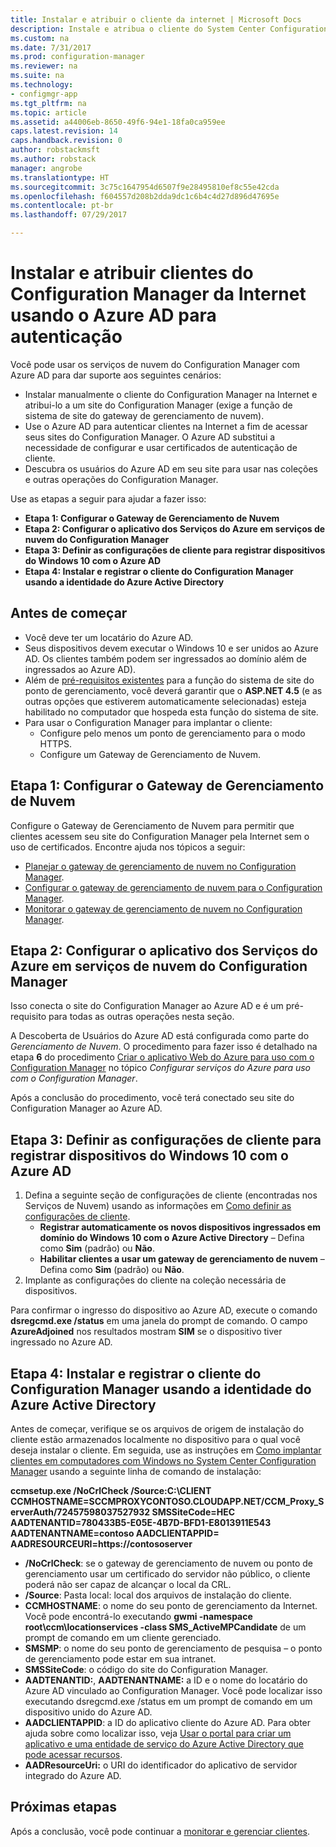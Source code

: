 ```yaml
---
title: Instalar e atribuir o cliente da internet | Microsoft Docs
description: Instale e atribua o cliente do System Center Configuration Manager da internet.
ms.custom: na
ms.date: 7/31/2017
ms.prod: configuration-manager
ms.reviewer: na
ms.suite: na
ms.technology:
- configmgr-app
ms.tgt_pltfrm: na
ms.topic: article
ms.assetid: a44006eb-8650-49f6-94e1-18fa0ca959ee
caps.latest.revision: 14
caps.handback.revision: 0
author: robstackmsft
ms.author: robstack
manager: angrobe
ms.translationtype: HT
ms.sourcegitcommit: 3c75c1647954d6507f9e28495810ef8c55e42cda
ms.openlocfilehash: f604557d208b2dda9dc1c6b4c4d27d896d47695e
ms.contentlocale: pt-br
ms.lasthandoff: 07/29/2017

---
```


# <a name="install-and-assign-configuration-manager-clients-from-the-internet-using-azure-ad-for-authentication"></a>Instalar e atribuir clientes do Configuration Manager da Internet usando o Azure AD para autenticação

Você pode usar os serviços de nuvem do Configuration Manager com Azure AD para dar suporte aos seguintes cenários:

- Instalar manualmente o cliente do Configuration Manager na Internet e atribui-lo a um site do Configuration Manager (exige a função de sistema de site do gateway de gerenciamento de nuvem).
- Use o Azure AD para autenticar clientes na Internet a fim de acessar seus sites do Configuration Manager. O Azure AD substitui a necessidade de configurar e usar certificados de autenticação de cliente.
- Descubra os usuários do Azure AD em seu site para usar nas coleções e outras operações do Configuration Manager.

Use as etapas a seguir para ajudar a fazer isso:

- **Etapa 1: Configurar o Gateway de Gerenciamento de Nuvem**
- **Etapa 2: Configurar o aplicativo dos Serviços do Azure em serviços de nuvem do Configuration Manager**
- **Etapa 3: Definir as configurações de cliente para registrar dispositivos do Windows 10 com o Azure AD**
- **Etapa 4: Instalar e registrar o cliente do Configuration Manager usando a identidade do Azure Active Directory**


## <a name="before-you-start"></a>Antes de começar

- Você deve ter um locatário do Azure AD.
- Seus dispositivos devem executar o Windows 10 e ser unidos ao Azure AD. Os clientes também podem ser ingressados ao domínio além de ingressados ao Azure AD).
- Além de [pré-requisitos existentes](/sccm/core/plan-design/configs/site-and-site-system-prerequisites) para a função do sistema de site do ponto de gerenciamento, você deverá garantir que o **ASP.NET 4.5** (e as outras opções que estiverem automaticamente selecionadas) esteja habilitado no computador que hospeda esta função do sistema de site.
- Para usar o Configuration Manager para implantar o cliente:
    - Configure pelo menos um ponto de gerenciamento para o modo HTTPS.
    - Configure um Gateway de Gerenciamento de Nuvem.

## <a name="step-1-set-up-the-cloud-management-gateway"></a>Etapa 1: Configurar o Gateway de Gerenciamento de Nuvem

Configure o Gateway de Gerenciamento de Nuvem para permitir que clientes acessem seu site do Configuration Manager pela Internet sem o uso de certificados. Encontre ajuda nos tópicos a seguir: 

- [Planejar o gateway de gerenciamento de nuvem no Configuration Manager](/sccm/core/clients/manage/plan-cloud-management-gateway).
- [Configurar o gateway de gerenciamento de nuvem para o Configuration Manager](/sccm/core/clients/manage/setup-cloud-management-gateway).
- [Monitorar o gateway de gerenciamento de nuvem no Configuration Manager](/sccm/core/clients/manage/monitor-clients-cloud-management-gateway).

## <a name="step-2-set-up-the-azure-services-app-in-configuration-manager-cloud-services"></a>Etapa 2: Configurar o aplicativo dos Serviços do Azure em serviços de nuvem do Configuration Manager

Isso conecta o site do Configuration Manager ao Azure AD e é um pré-requisito para todas as outras operações nesta seção. 

A Descoberta de Usuários do Azure AD está configurada como parte do *Gerenciamento de Nuvem*. O procedimento para fazer isso é detalhado na etapa **6** do procedimento [Criar o aplicativo Web do Azure para uso com o Configuration Manager](/sccm/core/servers/deploy/configure/Azure-services-wizard#webapp) no tópico *Configurar serviços do Azure para uso com o Configuration Manager*.
    
Após a conclusão do procedimento, você terá conectado seu site do Configuration Manager ao Azure AD. 

## <a name="step-3-configure-client-settings-to-register-windows-10-devices-with-azure-ad"></a>Etapa 3: Definir as configurações de cliente para registrar dispositivos do Windows 10 com o Azure AD

1.  Defina a seguinte seção de configurações de cliente (encontradas nos Serviços de Nuvem) usando as informações em [Como definir as configurações de cliente](/sccm/core/clients/deploy/configure-client-settings).
    - **Registrar automaticamente os novos dispositivos ingressados em domínio do Windows 10 com o Azure Active Directory** – Defina como **Sim** (padrão) ou **Não**.
    - **Habilitar clientes a usar um gateway de gerenciamento de nuvem** – Defina como **Sim** (padrão) ou **Não**.
2.  Implante as configurações do cliente na coleção necessária de dispositivos.

Para confirmar o ingresso do dispositivo ao Azure AD, execute o comando **dsregcmd.exe /status** em uma janela do prompt de comando. O campo **AzureAdjoined** nos resultados mostram **SIM** se o dispositivo tiver ingressado no Azure AD.


## <a name="step-4-install-and-register-the-configuration-manager-client-using-azure-active-directory-identity"></a>Etapa 4: Instalar e registrar o cliente do Configuration Manager usando a identidade do Azure Active Directory

Antes de começar, verifique se os arquivos de origem de instalação do cliente estão armazenados localmente no dispositivo para o qual você deseja instalar o cliente. Em seguida, use as instruções em [Como implantar clientes em computadores com Windows no System Center Configuration Manager](/sccm/core/clients/deploy/deploy-clients-to-windows-computers#a-namebkmkmanuala-how-to-install-clients-manually) usando a seguinte linha de comando de instalação: 

**ccmsetup.exe /NoCrlCheck /Source:C:\CLIENT CCMHOSTNAME=SCCMPROXYCONTOSO.CLOUDAPP.NET/CCM_Proxy_ServerAuth/72457598037527932 SMSSiteCode=HEC AADTENANTID=780433B5-E05E-4B7D-BFD1-E8013911E543 AADTENANTNAME=contoso AADCLIENTAPPID= AADRESOURCEURI=https://contososerver**

- **/NoCrlCheck**: se o gateway de gerenciamento de nuvem ou ponto de gerenciamento usar um certificado do servidor não público, o cliente poderá não ser capaz de alcançar o local da CRL.
- **/Source**: Pasta local: local dos arquivos de instalação do cliente.
- **CCMHOSTNAME**: o nome do seu ponto de gerenciamento da Internet. Você pode encontrá-lo executando **gwmi -namespace root\ccm\locationservices -class SMS_ActiveMPCandidate** de um prompt de comando em um cliente gerenciado.
- **SMSMP**: o nome do seu ponto de gerenciamento de pesquisa – o ponto de gerenciamento pode estar em sua intranet.
- **SMSSiteCode**: o código do site do Configuration Manager.
- **AADTENANTID:**, **AADTENANTNAME:** a ID e o nome do locatário do Azure AD vinculado ao Configuration Manager. Você pode localizar isso executando dsregcmd.exe /status em um prompt de comando em um dispositivo unido do Azure AD.
- **AADCLIENTAPPID**: a ID do aplicativo cliente do Azure AD. Para obter ajuda sobre como localizar isso, veja [Usar o portal para criar um aplicativo e uma entidade de serviço do Azure Active Directory que pode acessar recursos](https://docs.microsoft.com/azure/azure-resource-manager/resource-group-create-service-principal-portal#get-application-id-and-authentication-key).
- **AADResourceUri:** o URI do identificador do aplicativo de servidor integrado do Azure AD.


## <a name="next-steps"></a>Próximas etapas

Após a conclusão, você pode continuar a [monitorar e gerenciar clientes](/sccm/core/clients/manage/monitor-clients).

